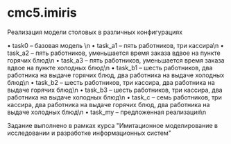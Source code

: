 # cmc5.imiris

Реализация модели столовых в различных конфигурациях

•	task0 – базовая модель \n
•	task_a1 – пять работников, три кассира\n
•	task_a2 – пять работников, уменьшается время заказа вдвое на пункте горячих блюд\n
•	task_a3 – пять работников, уменьшается время заказа вдвое на пункте холодных блюд\n
•	task_b1 – шесть работников, два работника на выдаче горячих блюд, два работника на выдаче холодных блюд\n
•	task_b2 – шесть работников, три кассира, два работника на выдаче горячих блюд\n
•	task_b3 – шесть работников, три кассира, два работника на выдаче холодных блюд\n
•	task_с – семь работников, три кассира, два работника на выдаче горячих блюд, два работника на выдаче холодных блюд\n
•	task_my – предложенная реализация\n

Задание выполнено в рамках курса "Имитационное моделирование в исследовании и разработке информационных систем"
